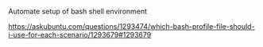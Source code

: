 Automate setup of bash shell environment

https://askubuntu.com/questions/1293474/which-bash-profile-file-should-i-use-for-each-scenario/1293679#1293679

